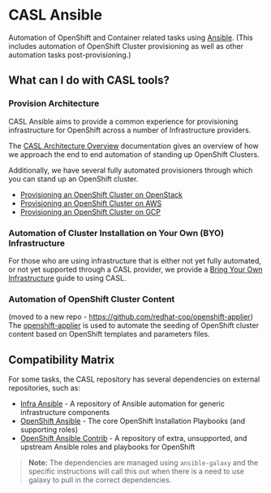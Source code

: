 #  CASL Ansible

Automation of OpenShift and Container related tasks using [Ansible](http://www.ansible.com/).
(This includes automation of OpenShift Cluster provisioning as well as other automation tasks post-provisioning.)

## What can I do with CASL tools?

### Provision Architecture

CASL Ansible aims to provide a common experience for provisioning infrastructure for OpenShift across a number of Infrastructure providers.

The [CASL Architecture Overview](./docs/PROVISIONING_ARCH.md) documentation gives an overview of how we approach the end to end automation of standing up OpenShift Clusters.

Additionally, we have several fully automated provisioners through which you can stand up an OpenShift cluster.

* [Provisioning an OpenShift Cluster on OpenStack](./docs/PROVISIONING_OPENSTACK.md)
* [Provisioning an OpenShift Cluster on AWS](./docs/PROVISIONING_AWS.md)
* [Provisioning an OpenShift Cluster on GCP](./docs/PROVISIONING_GCP.md)

### Automation of Cluster Installation on Your Own (BYO) Infrastructure

For those who are using infrastructure that is either not yet fully automated, or not yet supported through a CASL provider, we provide a [Bring Your Own Infrastructure](./docs/BYO_INFRASTRUCTURE.adoc) guide to using CASL.

### Automation of OpenShift Cluster Content

(moved to a new repo - https://github.com/redhat-cop/openshift-applier)
The [openshift-applier](https://github.com/redhat-cop/openshift-applier) is used to automate the seeding of OpenShift cluster content based on OpenShift templates and parameters files.


## Compatibility Matrix

For some tasks, the CASL repository has several dependencies on external repositories, such as:

* [Infra Ansible](https://github.com/redhat-cop/infra-ansible) - A repository of Ansible automation for generic infrastructure components
* [OpenShift Ansible](https://github.com/openshift/openshift-ansible) - The core OpenShift Installation Playbooks (and supporting roles)
* [OpenShift Ansible Contrib](https://github.com/openshift/openshift-ansible-contrib) - A repository of extra, unsupported, and upstream Ansible roles and playbooks for OpenShift

> **Note:** The dependencies are managed using `ansible-galaxy` and the specific instructions will call this out when there is a need to use galaxy to pull in the correct dependencies.
